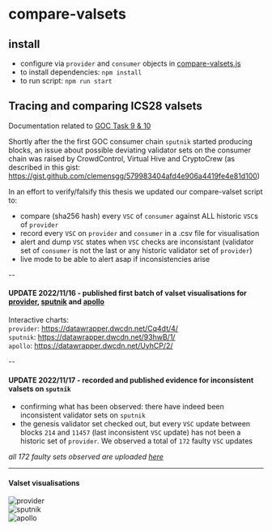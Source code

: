 # compare-valsets

## install

- configure via `provider` and `consumer` objects in [compare-valsets.js](./compare-valsets.js)
- to install dependencies: `npm install`
- to run script: `npm run start`

## Tracing and comparing ICS28 valsets

Documentation related to [GOC Task 9 & 10](https://github.com/hyphacoop/ics-testnets/tree/main/game-of-chains-2022#validator-sets-monitoring)

Shortly after the the first GOC consumer chain `sputnik` started producing blocks, an issue about possible deviating validator sets on the consumer chain was raised by CrowdControl, Virtual Hive and CryptoCrew (as described in this gist: https://gist.github.com/clemensgg/579983404afd4e906a4419fe4e81d100)

In an effort to verify/falsify this thesis we updated our compare-valset script to:
- compare (sha256 hash) every `VSC` of `consumer` against ALL historic `VSC`s of `provider`
- record every `VSC` on `provider` and `consumer` in a .csv file for visualisation
- alert and dump `VSC` states when `VSC` checks are inconsistant (validator set of `consumer` is not the last or any historic validator set of `provider`)
- live mode to be able to alert asap if inconsistencies arise

--

#### UPDATE 2022/11/16 - published first batch of valset visualisations for [provider](https://datawrapper.dwcdn.net/Cq4dt/4/), [sputnik](https://datawrapper.dwcdn.net/93hwB/1/) and [apollo](https://datawrapper.dwcdn.net/UyhCP/2/)

Interactive charts:  
`provider`: https://datawrapper.dwcdn.net/Cq4dt/4/  
`sputnik`: https://datawrapper.dwcdn.net/93hwB/1/  
`apollo`: https://datawrapper.dwcdn.net/UyhCP/2/  

--

#### UPDATE 2022/11/17 - recorded and published evidence for inconsistent valsets on `sputnik`

- confirming what has been observed: there have indeed been inconsistent validator sets on `sputnik`
- the genesis validator set checked out, but every `VSC` update between blocks `214` and `11457` (last inconsistent `VSC` update) has not been a historic set of `provider`. We observed a total of `172` faulty `VSC` updates

_all 172 faulty sets observed are uploaded [here](./inconsistent-valsets/sputnik)_

---

#### Valset visualisations

![provider](https://raw.githubusercontent.com/clemensgg/game-of-chains/master/compare-valsets/export/provider_valsets_140869.png)  
![sputnik](https://raw.githubusercontent.com/clemensgg/game-of-chains/master/compare-valsets/export/sputnik_valsets_87540.png)  
![apollo](https://raw.githubusercontent.com/clemensgg/game-of-chains/master/compare-valsets/export/apollo_valsets_88789.png)  
